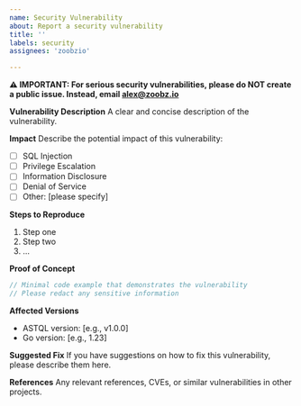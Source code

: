 ```yaml
---
name: Security Vulnerability
about: Report a security vulnerability
title: ''
labels: security
assignees: 'zoobzio'

---
```


**⚠️ IMPORTANT: For serious security vulnerabilities, please do NOT create a public issue. Instead, email alex@zoobz.io**

**Vulnerability Description**
A clear and concise description of the vulnerability.

**Impact**
Describe the potential impact of this vulnerability:
- [ ] SQL Injection
- [ ] Privilege Escalation
- [ ] Information Disclosure
- [ ] Denial of Service
- [ ] Other: [please specify]

**Steps to Reproduce**
1. Step one
2. Step two
3. ...

**Proof of Concept**
```go
// Minimal code example that demonstrates the vulnerability
// Please redact any sensitive information
```

**Affected Versions**
- ASTQL version: [e.g., v1.0.0]
- Go version: [e.g., 1.23]

**Suggested Fix**
If you have suggestions on how to fix this vulnerability, please describe them here.

**References**
Any relevant references, CVEs, or similar vulnerabilities in other projects.